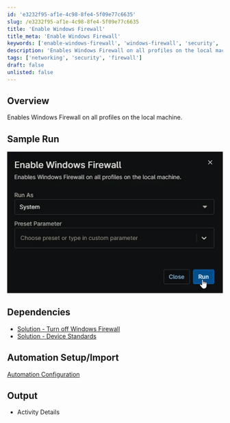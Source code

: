 ```yaml
---
id: 'e3232f95-af1e-4c98-8fe4-5f09e77c6635'
slug: /e3232f95-af1e-4c98-8fe4-5f09e77c6635
title: 'Enable Windows Firewall'
title_meta: 'Enable Windows Firewall'
keywords: ['enable-windows-firewall', 'windows-firewall', 'security', 'network', 'device-standard']
description: 'Enables Windows Firewall on all profiles on the local machine.'
tags: ['networking', 'security', 'firewall']
draft: false
unlisted: false
---
```


## Overview

Enables Windows Firewall on all profiles on the local machine.

## Sample Run

![Image1](../../../static/img/docs/e3232f95-af1e-4c98-8fe4-5f09e77c6635/image1.webp)

## Dependencies

- [Solution - Turn off Windows Firewall](/docs/)
- [Solution - Device Standards](/docs/)

## Automation Setup/Import

[Automation Configuration](https://github.com/ProVal-Tech/ninjarmm/blob/main/scripts/enable-windows-firewall.ps1)

## Output

- Activity Details  
